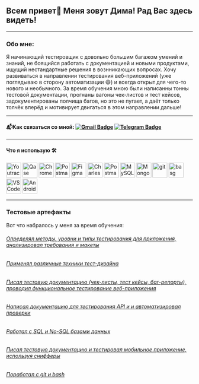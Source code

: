 ## Всем привет👋 Меня зовут Дима! Рад Вас здесь видеть!
---
### Обо мне:

  Я начинающий тестировщик с довольно большим багажом умений и знаний, не боящийся работать с документацией и новыми продуктами, ищущий нестандартные решения в вознникающих вопросах. Хочу развиваться в направлении тестирования веб-приложений (уже поглядываю в сторону автоматизации 😄) и всегда открыт для чего-то нового и необычного. За время обучения мною были написанны тонны тестовой документации, прогнаны вагоны чек-листов и тест кейсов, задокументированы полчища багов, но это не пугает, а даёт только толчёк вперёд и мотивирует двигаться в этом направлении дальше!

---
#### 📬Как связаться со мной: [![Gmail Badge](https://img.shields.io/badge/-Gmail-red?style=flag&logo=Gmail&logoColor=white)](mailto:dmitriykarpilov@gmail.com) [![Telegram Badge](https://img.shields.io/badge/Telegram-2CA5E0?style=flat-squeare&logo=telegram&logoColor=white)](https://t.me/dzmikar)

---
#### Что я использую 🛠️
<div>
  <img src="https://camo.githubusercontent.com/20f5b0840eea07c7b3b2cf198e1f3878f54cacd1ee80662c4833b020f0451db1/68747470733a2f2f75706c6f61642e77696b696d656469612e6f72672f77696b6970656469612f636f6d6d6f6e732f7468756d622f382f38642f596f75547261636b5f49636f6e2e7376672f3130323470782d596f75547261636b5f49636f6e2e7376672e706e673f3230323030383033303832323438" title="Youtrack" alt="Youtrack" width="40" height="40"/> 
  <img src="https://media.rbcdn.ru/media/rbdata/qase.jpg.300x300_q100.jpg" title="Qase" alt="Qase" width="40" height="40"/>
   <img src="https://camo.githubusercontent.com/25f6f3de7ca12c8c300b6f0a7b37c48c1e6176ded2f38d770a9d5e9b9d24fce7/68747470733a2f2f64333377756272666b69306c36382e636c6f756466726f6e742e6e65742f333862356339353361343636373336363638356435356462353564303537633836646231666335342f61306664632f7374617469632f61636165366232346439343033343736363163613930316561303766343763312f6368726f6d652d6465762d6c6f676f2d69636f6e2e706e67" title="Chrome DevTools" alt="Chrome DevTools" width="40" height="40"/>
    <img src="https://camo.githubusercontent.com/66653fb9b350122ece0a9db72f67c75ec0316efe11126b7c7e46296ce64e2561/68747470733a2f2f7777772e7376677265706f2e636f6d2f73686f772f3335343230322f706f73746d616e2d69636f6e2e737667" title="Postman" alt="Postman" width="40" height="40"/>
  <img src="https://camo.githubusercontent.com/e39dd3b8f4afd6976f4978888b37cdaf52b825afb08eb36c99d92e2e63562553/68747470733a2f2f63646e2e6a7364656c6976722e6e65742f67682f64657669636f6e732f64657669636f6e2f69636f6e732f6669676d612f6669676d612d6f726967696e616c2e737667" title="Figma" alt="Figma" width="40" height="40"/>
  <img src="https://files.betamax.kodeco.com/attachments/videos/836/55f74348-5149-4f54-9544-9d70a32d03be.png" title="Charles Proxy" alt="Charles Proxy" width="40" height="40"/>
   <img src="https://camo.githubusercontent.com/66653fb9b350122ece0a9db72f67c75ec0316efe11126b7c7e46296ce64e2561/68747470733a2f2f7777772e7376677265706f2e636f6d2f73686f772f3335343230322f706f73746d616e2d69636f6e2e737667" title="Postman" alt="Postman" width="40" height="40"/>
  <img src="https://e7.pngegg.com/pngimages/1004/915/png-clipart-mysql-relational-database-management-system-innodb-mysql-marine-mammal-logo-thumbnail.png" title="MySQL" alt="MySQL" width="40" height="40"/>
  <img src="https://camo.githubusercontent.com/90700a62313a7ab044939bb96a71304f22a7e179cc503cd565b2e793e4f492c0/68747470733a2f2f63646e2e6a7364656c6976722e6e65742f67682f64657669636f6e732f64657669636f6e2f69636f6e732f6d6f6e676f64622f6d6f6e676f64622d6f726967696e616c2e737667" title="MongoBD" alt="MongoBD" width="40" height="40"/>
  <img src="https://camo.githubusercontent.com/15166a15835f145259844be455ab5945594a70c48a3090aa83d193bd5e3e9bc5/68747470733a2f2f63646e2e6a7364656c6976722e6e65742f67682f64657669636f6e732f64657669636f6e2f69636f6e732f6769742f6769742d6f726967696e616c2e737667" title="git" alt="git" width="40" height="40"/>
  <img src="https://camo.githubusercontent.com/5c044fed6aa08eec970838d36070af4a8309cafe189cad03f34fbac32f7abf08/68747470733a2f2f75706c6f61642e77696b696d656469612e6f72672f77696b6970656469612f636f6d6d6f6e732f7468756d622f342f34622f426173685f4c6f676f5f436f6c6f7265642e7376672f3130323470782d426173685f4c6f676f5f436f6c6f7265642e7376672e706e673f3230313830373233303534333530" title="bash" alt="basg" width="40" height="40"/>
  <img src="https://camo.githubusercontent.com/f39f203ca1defeb47e3505ef9044d3303c038c60de7e67f6c229992602e59128/68747470733a2f2f63646e2e6a7364656c6976722e6e65742f67682f64657669636f6e732f64657669636f6e2f69636f6e732f7673636f64652f7673636f64652d6f726967696e616c2e737667" title="VSCode" alt="VSCode" width="40" height="40"/>
  <img src="https://camo.githubusercontent.com/e70b799e72de2cbcbdfc253cc4dfd3fb42eb4923972611b9e68f206b4bdff88f/68747470733a2f2f63646e2e6a7364656c6976722e6e65742f67682f64657669636f6e732f64657669636f6e2f69636f6e732f616e64726f696473747564696f2f616e64726f696473747564696f2d6f726967696e616c2e737667" title="Android Studio" alt="Android Studio" width="40" height="40"/>
</div>

---
### Тестовые артефакты 
Вот что набралось у меня за время обучения:
###### [Определял методы, уровни и типы тестирования для приложения, анализировал требования и макеты](https://github.com/KarpilovD/theory)
###### [Применял различные техники тест-дизайна](https://github.com/KarpilovD/design)
###### [Писал тестовую документацию (чек-листы, тест кейсы, баг-репорты), проводил функциональное тестирование веб-приложения](https://github.com/KarpilovD/web)
###### [Написал документацию для тестирования API и и автоматизировал проверки](https://github.com/KarpilovD/api)
###### [Работал с SQL и No-SQL базами данных ](https://github.com/KarpilovD/database)
###### [Писал тестовую документацию и тестировал мобильное приложение, используя снифферы](https://github.com/KarpilovD/mobile)
###### [Поработал с git и bash](https://github.com/KarpilovD/git_bash)
